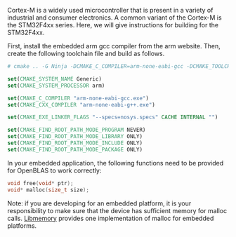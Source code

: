 Cortex-M is a widely used microcontroller that is present in a variety of industrial and consumer electronics.
A common variant of the Cortex-M is the STM32F4xx series. Here, we will give instructions for building for
the STM32F4xx.

First, install the embedded arm gcc compiler from the arm website. Then, create the following toolchain file and build as follows.

```cmake
# cmake .. -G Ninja -DCMAKE_C_COMPILER=arm-none-eabi-gcc -DCMAKE_TOOLCHAIN_FILE:PATH="toolchain.cmake" -DNOFORTRAN=1 -DTARGET=ARMV5 -DEMBEDDED=1

set(CMAKE_SYSTEM_NAME Generic)
set(CMAKE_SYSTEM_PROCESSOR arm)

set(CMAKE_C_COMPILER "arm-none-eabi-gcc.exe")
set(CMAKE_CXX_COMPILER "arm-none-eabi-g++.exe")

set(CMAKE_EXE_LINKER_FLAGS "--specs=nosys.specs" CACHE INTERNAL "")

set(CMAKE_FIND_ROOT_PATH_MODE_PROGRAM NEVER)
set(CMAKE_FIND_ROOT_PATH_MODE_LIBRARY ONLY)
set(CMAKE_FIND_ROOT_PATH_MODE_INCLUDE ONLY)
set(CMAKE_FIND_ROOT_PATH_MODE_PACKAGE ONLY)
```

In your embedded application, the following functions need to be provided for OpenBLAS to work correctly:

```C
void free(void* ptr);
void* malloc(size_t size);
```

Note: if you are developing for an embedded platform, it is your responsibility to make sure that the device
has sufficient memory for malloc calls. [Libmemory][1] provides one implementation of malloc for embedded
platforms.


[1]: https://github.com/embeddedartistry/libmemory

